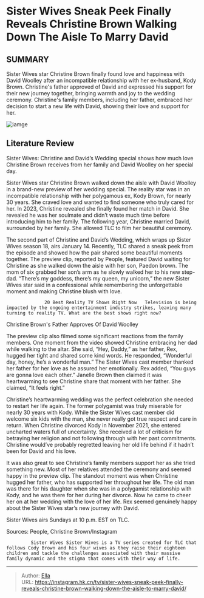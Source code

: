 # Sister Wives Sneak Peek Finally Reveals Christine Brown Walking Down The Aisle To Marry David


## SUMMARY 



  Sister Wives star Christine Brown finally found love and happiness with David Woolley after an incompatible relationship with her ex-husband, Kody Brown.   Christine&#39;s father approved of David and expressed his support for their new journey together, bringing warmth and joy to the wedding ceremony.   Christine&#39;s family members, including her father, embraced her decision to start a new life with David, showing their love and support for her.  

![iamge](https://static1.srcdn.com/wordpress/wp-content/uploads/2023/12/sister-wives_-christine-david-s-wedding-has-a-shocking-guest-list-who-was-wasn-t-invited.jpg)

## Literature Review
Sister Wives: Christine and David’s Wedding special shows how much love Christine Brown receives from her family and David Woolley on her special day.




Sister Wives star Christine Brown walked down the aisle with David Woolley in a brand-new preview of her wedding special. The reality star was in an incompatible relationship with her polygamous ex, Kody Brown, for nearly 30 years. She craved love and wanted to find someone who truly cared for her. In 2023, Christine revealed she finally found her match in David. She revealed he was her soulmate and didn’t waste much time before introducing him to her family. The following year, Christine married David, surrounded by her family. She allowed TLC to film her beautiful ceremony.




The second part of Christine and David’s Wedding, which wraps up Sister Wives season 18, airs January 14. Recently, TLC shared a sneak peek from the episode and showed how the pair shared some beautiful moments together. The preview clip, reported by People, featured David waiting for Christine as she walked down the aisle with her son, Paedon brown. The mom of six grabbed her son’s arm as he slowly walked her to his new step-dad. “There’s my goddess, there’s my queen, my unicorn,” the new Sister Wives star said in a confessional while remembering the unforgettable moment and making Christine blush with love.

                  20 Best Reality TV Shows Right Now   Television is being impacted by the ongoing entertainment industry strikes, leaving many turning to reality TV. What are the best shows right now?    


 Christine Brown&#39;s Father Approves Of David Woolley 
          




The preview clip also filmed some significant reactions from the family members. One moment from the video showed Christine embracing her dad while walking to the altar. She said, “Hey, Daddy,” as her father, Rex, hugged her tight and shared some kind words. He responded, “Wonderful day, honey, he’s a wonderful man.” The Sister Wives cast member thanked her father for her love as he assured her emotionally. Rex added, “You guys are gonna love each other.” Janelle Brown then claimed it was heartwarming to see Christine share that moment with her father. She claimed, “It feels right.”


 

Christine’s heartwarming wedding was the perfect celebration she needed to restart her life again. The former polygamist was truly miserable for nearly 30 years with Kody. While the Sister Wives cast member did welcome six kids with the man, she never really got true respect and care in return. When Christine divorced Kody in November 2021, she entered uncharted waters full of uncertainty. She received a lot of criticism for betraying her religion and not following through with her past commitments. Christine would’ve probably regretted leaving her old life behind if it hadn’t been for David and his love.




It was also great to see Christine’s family members support her as she tried something new. Most of her relatives attended the ceremony and seemed happy in the preview clip. The standout moment was when Christine hugged her father, who has supported her throughout her life. The old man was there for his daughter when she was in a polygamist relationship with Kody, and he was there for her during her divorce. Now he came to cheer her on at her wedding with the love of her life. Rex seemed genuinely happy about the Sister Wives star’s new journey with David.

Sister Wives airs Sundays at 10 p.m. EST on TLC.

Sources: People, Christine Brown/Instagram

             Sister Wives Sister Wives is a TV series created for TLC that follows Cody Brown and his four wives as they raise their eighteen children and tackle the challenges associated with their massive family dynamic and the stigma that comes with their way of life.  


---

> Author: [Ella](https://instagram.hk.cn/)  
> URL: https://instagram.hk.cn/tv/sister-wives-sneak-peek-finally-reveals-christine-brown-walking-down-the-aisle-to-marry-david/  

